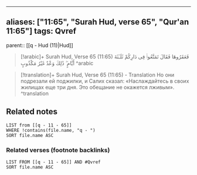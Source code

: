 
---
aliases: ["11:65", "Surah Hud, verse 65", "Qur'an 11:65"]
tags: Qvref
---

parent:: [[q - Hud (11)|Hud]]

> [!arabic]+ Surah Hud, Verse 65 (11:65)
> <span class="quran-arabic">فَعَقَرُوهَا فَقَالَ تَمَتَّعُوا۟ فِى دَارِكُمْ ثَلَـٰثَةَ أَيَّامٍ ۖ ذَٰلِكَ وَعْدٌ غَيْرُ مَكْذُوبٍ</span>
^arabic

> [!translation]+ Surah Hud, Verse 65 (11:65) - Translation
> Но они подрезали ей поджилки, и Салих сказал: «Наслаждайтесь в своих жилищах еще три дня. Это обещание не окажется лживым».
^translation



## Related notes
```dataview
LIST from [[q - 11 - 65]]
WHERE !contains(file.name, "q - ")
SORT file.name ASC
```

### Related verses (footnote backlinks)
```dataview
LIST FROM [[q - 11 - 65]] AND #Qvref
SORT file.name ASC
```

